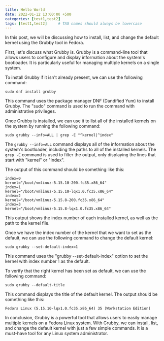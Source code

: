 ```yaml
---
title: Hello World
date: 2022-01-12 13:00:00 +500
categories: [test1,test2]
tags: [test1,test2]     # TAG names should always be lowercase
---
```


In this post, we will be discussing how to install, list, and change the default kernel using the Grubby tool in Fedora.

First, let's discuss what Grubby is. Grubby is a command-line tool that allows users to configure and display information about the system's bootloader. It is particularly useful for managing multiple kernels on a single system.

To install Grubby if it isn't already present, we can use the following command:

```
sudo dnf install grubby
```

This command uses the package manager DNF (Dandified Yum) to install Grubby. The "sudo" command is used to run the command with administrative privileges.

Once Grubby is installed, we can use it to list all of the installed kernels on the system by running the following command:

```
sudo grubby --info=ALL | grep -E "^kernel|^index"
```

The `grubby --info=ALL` command displays all of the information about the system's bootloader, including the paths to all of the installed kernels. The `grep -E` command is used to filter the output, only displaying the lines that start with "kernel" or "index".

The output of this command should be something like this:

```
index=0 
kernel="/boot/vmlinuz-5.15.10-200.fc35.x86_64" 
index=1 
kernel="/boot/vmlinuz-5.15.10-lqx1.0.fc35.x86_64" 
index=2 
kernel="/boot/vmlinuz-5.15.8-200.fc35.x86_64" 
index=3 
kernel="/boot/vmlinuz-5.15.8-lqx1.0.fc35.x86_64"
```

This output shows the index number of each installed kernel, as well as the path to the kernel file.

Once we have the index number of the kernel that we want to set as the default, we can use the following command to change the default kernel:
```
sudo grubby --set-default-index=1
```

This command uses the "grubby --set-default-index" option to set the kernel with index number 1 as the default.

To verify that the right kernel has been set as default, we can use the following command:
```
sudo grubby --default-title
```
This command displays the title of the default kernel. The output should be something like this:
```
Fedora Linux (5.15.10-lqx1.0.fc35.x86_64) 35 (Workstation Edition)
```

In conclusion, Grubby is a powerful tool that allows users to easily manage multiple kernels on a Fedora Linux system. With Grubby, we can install, list, and change the default kernel with just a few simple commands. It is a must-have tool for any Linux system administrator.
